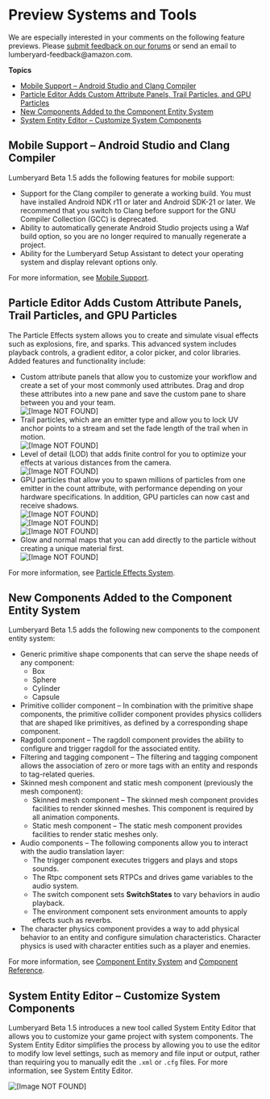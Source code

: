 # Preview Systems and Tools<a name="lumberyard-v1.5-preview-systems"></a>

We are especially interested in your comments on the following feature previews\. Please [submit feedback on our forums](http://gamedev.amazon.com/forums) or send an email to lumberyard\-feedback@amazon\.com\.

**Topics**
+ [Mobile Support – Android Studio and Clang Compiler](#lumberyard-v1.5-preview-mobile-support)
+ [Particle Editor Adds Custom Attribute Panels, Trail Particles, and GPU Particles](#lumberyard-v1.5-preview-particle-editor)
+ [New Components Added to the Component Entity System](#lumberyard-v1.5-preview-component-entity-components)
+ [System Entity Editor – Customize System Components](#lumberyard-v1.5-preview-system-entity-editor)

## Mobile Support – Android Studio and Clang Compiler<a name="lumberyard-v1.5-preview-mobile-support"></a>

Lumberyard Beta 1\.5 adds the following features for mobile support: 
+ Support for the Clang compiler to generate a working build\. You must have installed Android NDK r11 or later and Android SDK\-21 or later\. We recommend that you switch to Clang before support for the GNU Compiler Collection \(GCC\) is deprecated\.
+ Ability to automatically generate Android Studio projects using a Waf build option, so you are no longer required to manually regenerate a project\.
+ Ability for the Lumberyard Setup Assistant to detect your operating system and display relevant options only\.

For more information, see [Mobile Support](https://docs.aws.amazon.com/lumberyard/latest/userguide/mobile-support-intro.html)\.

## Particle Editor Adds Custom Attribute Panels, Trail Particles, and GPU Particles<a name="lumberyard-v1.5-preview-particle-editor"></a>

The Particle Effects system allows you to create and simulate visual effects such as explosions, fire, and sparks\. This advanced system includes playback controls, a gradient editor, a color picker, and color libraries\. Added features and functionality include: 
+ Custom attribute panels that allow you to customize your workflow and create a set of your most commonly used attributes\. Drag and drop these attributes into a new pane and save the custom pane to share between you and your team\.  
![\[Image NOT FOUND\]](http://docs.aws.amazon.com/lumberyard/latest/releasenotes/images/particle_editor_custom_attributes.JPG)
+ Trail particles, which are an emitter type and allow you to lock UV anchor points to a stream and set the fade length of the trail when in motion\.  
![\[Image NOT FOUND\]](http://docs.aws.amazon.com/lumberyard/latest/releasenotes/images/particle_editor_trails_menu.jpg)
+ Level of detail \(LOD\) that adds finite control for you to optimize your effects at various distances from the camera\.  
![\[Image NOT FOUND\]](http://docs.aws.amazon.com/lumberyard/latest/releasenotes/images/particle_editor_LODs.jpg)
+ GPU particles that allow you to spawn millions of particles from one emitter in the count attribute, with performance depending on your hardware specifications\. In addition, GPU particles can now cast and receive shadows\.  
![\[Image NOT FOUND\]](http://docs.aws.amazon.com/lumberyard/latest/releasenotes/images/particle_editor_shadows_menu.jpg)  
![\[Image NOT FOUND\]](http://docs.aws.amazon.com/lumberyard/latest/releasenotes/images/particle_editor_GPU_shadows.gif)  
![\[Image NOT FOUND\]](http://docs.aws.amazon.com/lumberyard/latest/releasenotes/images/particle_editor_shadows.png)
+ Glow and normal maps that you can add directly to the particle without creating a unique material first\.  
![\[Image NOT FOUND\]](http://docs.aws.amazon.com/lumberyard/latest/releasenotes/images/particle_editor_glow_normal_maps.jpg)

For more information, see [Particle Effects System](https://docs.aws.amazon.com/lumberyard/latest/userguide/particle-intro.html)\.

## New Components Added to the Component Entity System<a name="lumberyard-v1.5-preview-component-entity-components"></a>

Lumberyard Beta 1\.5 adds the following new components to the component entity system:
+ Generic primitive shape components that can serve the shape needs of any component: 
  + Box
  + Sphere
  + Cylinder
  + Capsule
+ Primitive collider component – In combination with the primitive shape components, the primitive collider component provides physics colliders that are shaped like primitives, as defined by a corresponding shape component\.
+ Ragdoll component – The ragdoll component provides the ability to configure and trigger ragdoll for the associated entity\.
+ Filtering and tagging component – The filtering and tagging component allows the association of zero or more tags with an entity and responds to tag\-related queries\.
+ Skinned mesh component and static mesh component \(previously the mesh component\): 
  + Skinned mesh component – The skinned mesh component provides facilities to render skinned meshes\. This component is required by all animation components\.
  + Static mesh component – The static mesh component provides facilities to render static meshes only\.
+ Audio components – The following components allow you to interact with the audio translation layer:
  + The trigger component executes triggers and plays and stops sounds\.
  + The Rtpc component sets RTPCs and drives game variables to the audio system\.
  + The switch component sets **SwitchStates** to vary behaviors in audio playback\.
  + The environment component sets environment amounts to apply effects such as reverbs\.
+ The character physics component provides a way to add physical behavior to an entity and configure simulation characteristics\. Character physics is used with character entities such as a player and enemies\.

For more information, see [Component Entity System](https://docs.aws.amazon.com/lumberyard/latest/userguide/component-intro.html) and [Component Reference](https://docs.aws.amazon.com/lumberyard/latest/userguide/component-components.html)\.

## System Entity Editor – Customize System Components<a name="lumberyard-v1.5-preview-system-entity-editor"></a>

Lumberyard Beta 1\.5 introduces a new tool called System Entity Editor that allows you to customize your game project with system components\. The System Entity Editor simplifies the process by allowing you to use the editor to modify low level settings, such as memory and file input or output, rather than requiring you to manually edit the `.xml` or `.cfg` files\. For more information, see System Entity Editor\.

![\[Image NOT FOUND\]](http://docs.aws.amazon.com/lumberyard/latest/releasenotes/images/system_entity_editor.png)